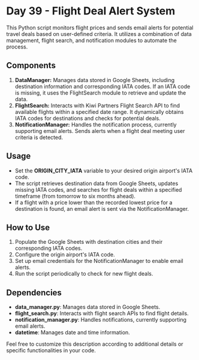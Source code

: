 # Day 39 - Flight Deal Alert System

This Python script monitors flight prices and sends email alerts for potential travel deals based on user-defined criteria. It utilizes a combination of data management, flight search, and notification modules to automate the process.

## Components
1. **DataManager:** Manages data stored in Google Sheets, including destination information and corresponding IATA codes. If an IATA code is missing, it uses the FlightSearch module to retrieve and update the data.
2. **FlightSearch:** Interacts with Kiwi Partners Flight Search API to find available flights within a specified date range. It dynamically obtains IATA codes for destinations and checks for potential deals.
3. **NotificationManager:** Handles the notification process, currently supporting email alerts. Sends alerts when a flight deal meeting user criteria is detected.

## Usage
- Set the **ORIGIN_CITY_IATA** variable to your desired origin airport's IATA code.
- The script retrieves destination data from Google Sheets, updates missing IATA codes, and searches for flight deals within a specified timeframe (from tomorrow to six months ahead).
- If a flight with a price lower than the recorded lowest price for a destination is found, an email alert is sent via the NotificationManager.

## How to Use
1. Populate the Google Sheets with destination cities and their corresponding IATA codes.
2. Configure the origin airport's IATA code.
3. Set up email credentials for the NotificationManager to enable email alerts.
4. Run the script periodically to check for new flight deals.

## Dependencies
- **data_manager.py**: Manages data stored in Google Sheets.
- **flight_search.py**: Interacts with flight search APIs to find flight details.
- **notification_manager.py**: Handles notifications, currently supporting email alerts.
- **datetime**: Manages date and time information.

Feel free to customize this description according to additional details or specific functionalities in your code.